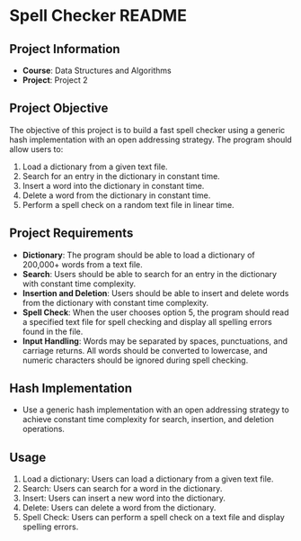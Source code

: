 # Spell Checker README

## Project Information
- **Course**: Data Structures and Algorithms
- **Project**: Project 2
  
## Project Objective
The objective of this project is to build a fast spell checker using a generic hash implementation with an open addressing strategy. The program should allow users to:
1. Load a dictionary from a given text file.
2. Search for an entry in the dictionary in constant time.
3. Insert a word into the dictionary in constant time.
4. Delete a word from the dictionary in constant time.
5. Perform a spell check on a random text file in linear time.

## Project Requirements
- **Dictionary**: The program should be able to load a dictionary of 200,000+ words from a text file.
- **Search**: Users should be able to search for an entry in the dictionary with constant time complexity.
- **Insertion and Deletion**: Users should be able to insert and delete words from the dictionary with constant time complexity.
- **Spell Check**: When the user chooses option 5, the program should read a specified text file for spell checking and display all spelling errors found in the file.
- **Input Handling**: Words may be separated by spaces, punctuations, and carriage returns. All words should be converted to lowercase, and numeric characters should be ignored during spell checking.

## Hash Implementation
- Use a generic hash implementation with an open addressing strategy to achieve constant time complexity for search, insertion, and deletion operations.

## Usage
1. Load a dictionary: Users can load a dictionary from a given text file.
2. Search: Users can search for a word in the dictionary.
3. Insert: Users can insert a new word into the dictionary.
4. Delete: Users can delete a word from the dictionary.
5. Spell Check: Users can perform a spell check on a text file and display spelling errors.
